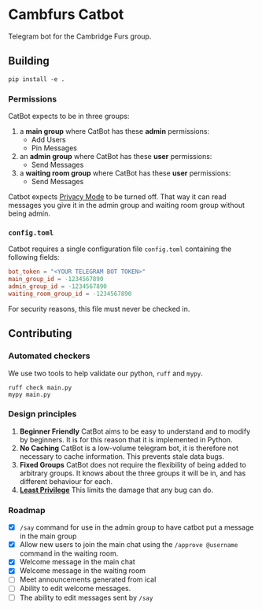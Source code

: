 # Cambfurs Catbot
Telegram bot for the Cambridge Furs group.

## Building
```
pip install -e .
```

### Permissions
CatBot expects to be in three groups:
1) a **main group** where CatBot has these **admin** permissions:
    * Add Users
    * Pin Messages
2) an **admin group** where CatBot has these **user** permissions:
    * Send Messages
3) a **waiting room group** where CatBot has these **user** permissions:
    * Send Messages

Catbot expects [Privacy Mode](https://core.telegram.org/bots/features#privacy-mode) to be turned off.
That way it can read messages you give it in the admin group and waiting room group without being admin.

### `config.toml`
Catbot requires a single configuration file `config.toml` containing the following fields:
```toml
bot_token = "<YOUR TELEGRAM BOT TOKEN>"
main_group_id = -1234567890
admin_group_id = -1234567890
waiting_room_group_id = -1234567890
```
For security reasons, this file must never be checked in.

## Contributing

### Automated checkers
We use two tools to help validate our python, `ruff` and `mypy`.
```
ruff check main.py
mypy main.py
```

### Design principles
1) **Beginner Friendly**
    CatBot aims to be easy to understand and to modify by beginners.
    It is for this reason that it is implemented in Python.
2) **No Caching**
    CatBot is a low-volume telegram bot, it is therefore not necessary to cache information.
    This prevents stale data bugs.
3) **Fixed Groups**
    CatBot does not require the flexibility of being added to arbitrary groups.
    It knows about the three groups it will be in, and has different behaviour for each.
4) **[Least Privilege](https://en.wikipedia.org/wiki/Principle_of_least_privilege)**
    This limits the damage that any bug can do.

### Roadmap
- [x] `/say` command for use in the admin group to have catbot put a message in the main group
- [x] Allow new users to join the main chat using the `/approve @username` command in the waiting room.
- [x] Welcome message in the main chat
- [x] Welcome message in the waiting room
- [ ] Meet announcements generated from ical
- [ ] Ability to edit welcome messages.
- [ ] The ability to edit messages sent by `/say`
